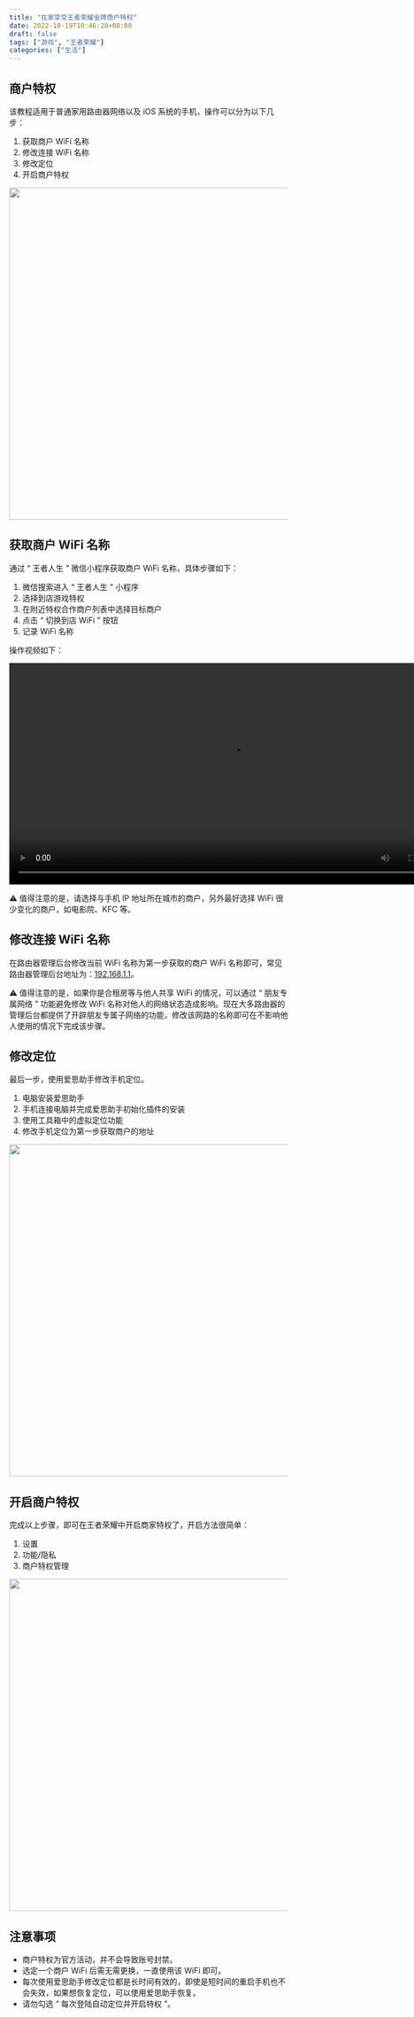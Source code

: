 ```yaml
---
title: "在家享受王者荣耀金牌商户特权"
date: 2022-10-19T10:46:28+08:00
draft: false
tags: ["游戏", "王者荣耀"]
categories: ["生活"]
---
```

## 商户特权
该教程适用于普通家用路由器网络以及 iOS 系统的手机，操作可以分为以下几步：
1. 获取商户 WiFi 名称
2. 修改连接 WiFi 名称
3. 修改定位
4. 开启商户特权

<!--more-->

<div align="center">
<img src=https://imgoldjii.oss-cn-beijing.aliyuncs.com/4431666347115_.pic.jpg width=600/>
</div>

## 获取商户 WiFi 名称
通过 “ 王者人生 ” 微信小程序获取商户 WiFi 名称，具体步骤如下：
1. 微信搜索进入 “ 王者人生 ” 小程序
2. 选择到店游戏特权
3. 在附近特权合作商户列表中选择目标商户
4. 点击 “ 切换到店 WiFi ” 按钮
5. 记录 WiFi 名称

操作视频如下：

<div align="center">
<video  height="400" controls>
    <source src="https://imgoldjii.oss-cn-beijing.aliyuncs.com/441_1666345189.mp4" type="video/mp4">
</video>
</div>


⚠️ 值得注意的是，请选择与手机 IP 地址所在城市的商户，另外最好选择 WiFi 很少变化的商户，如电影院、KFC 等。

## 修改连接 WiFi 名称
在路由器管理后台修改当前 WiFi 名称为第一步获取的商户 WiFi 名称即可，常见路由器管理后台地址为：[192.168.1.1](192.168.1.1)。

⚠️ 值得注意的是，如果你是合租房等与他人共享 WiFi 的情况，可以通过 “ 朋友专属网络 ” 功能避免修改 WiFi 名称对他人的网络状态造成影响。现在大多路由器的管理后台都提供了开辟朋友专属子网络的功能，修改该网路的名称即可在不影响他人使用的情况下完成该步骤。

## 修改定位
最后一步，使用爱思助手修改手机定位。

1. 电脑安装爱思助手
2. 手机连接电脑并完成爱思助手初始化插件的安装
3. 使用工具箱中的虚拟定位功能
4. 修改手机定位为第一步获取商户的地址

<div align="center">
<img src=https://imgoldjii.oss-cn-beijing.aliyuncs.com/iShot2022-10-21-123213.png width=600/>
</div>

## 开启商户特权
完成以上步骤，即可在王者荣耀中开启商家特权了，开启方法很简单：
1. 设置
2. 功能/隐私
3. 商户特权管理

<div align="center">
<img src=https://imgoldjii.oss-cn-beijing.aliyuncs.com/iShot2022-10-2123134123.png width=600/>
</div>

## 注意事项
- 商户特权为官方活动，并不会导致账号封禁。
- 选定一个商户 WiFi 后需无需更换，一直使用该 WiFi 即可。
- 每次使用爱思助手修改定位都是长时间有效的，即使是短时间的重启手机也不会失效，如果想恢复定位，可以使用爱思助手恢复。
- 请勿勾选 “ 每次登陆自动定位并开启特权 ”。





